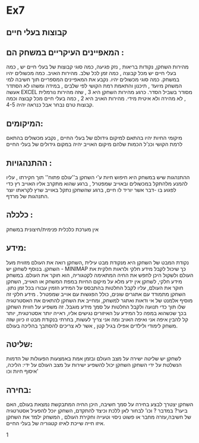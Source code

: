 # Ex7

## קבוצות בעלי חיים

## המאפיינים העיקריים במשחק הם :
מהירות השחקן, נקודות בריאות , נזק פגיעה, כמה סוגי קבוצות של בעלי חיים יש , כמה בעלי חיים יש מכל קבוצה , כמה זמן לכל שלב. מהירות האויב. כמה מכשולים יהיו במשחק. כמה סוגי מכשולים יהיו.
נקבע את המאפיינים המספריים תוך חשיבה למי המשחק מיועד , תיכנון והתאמת רמת הקושי לפי שלבים , במידה ומשהו לא הסתדר אעשה EXCEL  מסודר בשביל הסדר. 
כרגע מהירות השחקן היא 3 , שזה מהירות נורמלית , לא מהירה ולא איטית מידי.
מהירות האויב היא 2 , 
כמה בעלי חיים מכל קבוצה וכמה קבוצות טרם נבחר אבל כנראה יהיה 4-5.

## המיקומים:
מיקומי החיות יהיו בהתאם למיקום גידולם של בעלי החיים ,
נקבע מכשולים בהתאם לרמת הקושי וכנ'ל הכמות שלהם
מיקום האוייב יהיה במקום גידולים של בעלי החיים

## ההתנהגויות :
ההתנהגות שיש במשחק היא חיפוש חיות ע'י השחקן ב''עולם פתוח'' תוך חקירתו , עליו להמנע מלהתקל במכשולים ובאוייב שמפטרל , ברגע שהוא מתקרב אליו האוייב רץ כדי לפגוע בו -דבר אשר יוריד לו חיים,
ברגע שהשחקן נתקל באוייב שרץ לקראתו יוצר התנהגות של מרדף.

## כלכלה :
אין מערכת כלכלית פנימית/חיצונית במשחק


## מידע: 
נקודת המבט של השחקן היא מנקודת מבט עילית ,השחקן רואה את העולם מזווית מעל השחקן.
בנוסף לשחקן יש -  MINIMAP כך שיכול לקבל מידע חלקי ולראות חלקית את העולם ולשקול היכן לחפש את החיה המתאימה לקטגוריה, הוא חוקר את העולם.
במשחק מידע חלקי, לשחקן אין ידע מלא על מיקום החיות במפת המשחק או האוייב, השחקן חוקר את העולם, עליו לקבל החלטות בהתבסס על המידע הזמין עבורו בכל זמן נתון.
השחקן מתמודד עם אתגרים שונים, כולל הפגשות עם אוייב שמפטרל .
מידע חלקי זה מוסיף אלמנט של אי ודאות ואתגר למשחק, ומחייב את השחקן להתאים את האסטרטגיה שלו תוך כדי תנועה ולקבל החלטות על סמך מידע מוגבל.
זה משפיע על חווית השחקן בכך שכשהוא במפה כל המידע על האיזורים נגישים אליו, ראייה יותר אסטרטגית, יותר קל להבין איפה אני ואיפה האויב ומה אני צריך לעשות,
בחרתי בנקודת מבט זו כיוון שזה משחק לימודי ולילדים אפילו בגיל קטן , אשר לא צריכים להסתבך בהליכה בעולם.

## שליטה:
לשחקן יש שליטה ישירה על מצב העולם ובזמן אמת באמצעות הפעולות של הדמות הנשלטת על ידי השחקן 
השחקן יכול להשפיע ישירות על מצב העולם על ידי: הליכה, איסוף חיות וכו' 

## בחירה:
השחקן יצטרך לבצע בחירה על סמך חשיבה, היכן החיה המתבקשת נמצאת בעולם, האם ביער? במדבר ? וכו' 
לבחור לאן ללכת וכיצד להתקדם,
השחקן יוכל להפעיל אסטרטגיה של חשיבה,עזרה מחבר או פשוט  ניסוי וטעייה וחקירת העולם ,
המשחק ילמד את השחקן איזו חייה שייכת לאיזו קטגוריה של בעלי החיים.


1
